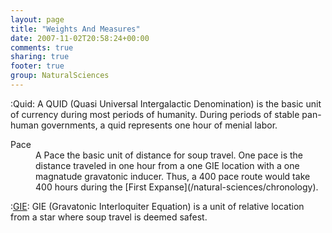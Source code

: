 ```yaml
---
layout: page
title: "Weights And Measures"
date: 2007-11-02T20:58:24+00:00
comments: true
sharing: true
footer: true
group: NaturalSciences
---
```


:Quid: A QUID (Quasi Universal Intergalactic Denomination) is the basic unit of currency during most periods of humanity. During periods of stable pan-human governments, a quid represents one hour of menial labor.


<dl><dt>Pace</dt><dd> A Pace the basic unit of distance for soup travel. One pace is the distance traveled in one hour from a one GIE location with a one magnatude gravatonic inducer. Thus, a 400 pace route would take 400 hours during the [First Expanse](/natural-sciences/chronology).</dd>
</dl>

:[GIE](/natural-sciences/gravatonic-interloquiter-equation): GIE (Gravatonic Interloquiter Equation) is a unit of relative location from a star where soup travel is deemed safest.

